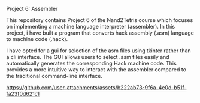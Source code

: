 Project 6: Assembler

This repository contains Project 6 of the Nand2Tetris course which  focuses on implementing a machine language interpreter (assembler). 
In this project, i have built a program that converts hack assembly (.asm) language to machine code (.hack).

I have opted for a gui for selection of the asm files using tkinter rather than a cli interface.
The GUI allows users to select .asm files easily and automatically generates the corresponding Hack machine code. This provides a more intuitive way to interact with the assembler compared to the traditional command-line interface.


https://github.com/user-attachments/assets/b222ab73-9f6a-4e0d-b51f-fa23f0d621c1

